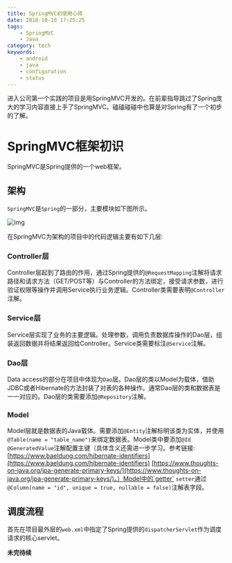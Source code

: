```yaml
---
title: SpringMVC初使用心得
date: 2018-10-10 17:25:25
tags:
    - SpringMVC
    - Java
category: tech
keywords:
    - android
    - java
    - configuration
    - status
---
```


进入公司第一个实践的项目是用SpringMVC开发的。在前辈指导跳过了Spring庞大的学习内容直接上手了SpringMVC。磕磕碰碰中也算是对Spring有了一个初步的了解。

# SpringMVC框架初识

SpringMVC是Spring提供的一个web框架。

## 架构

`SpringMVC`是`Spring`的一部分，主要模块如下图所示。

![img](https://docs.spring.io/spring/docs/3.0.x/spring-framework-reference/html/images/spring-overview.png)

在SpringMVC为架构的项目中的代码逻辑主要有如下几层:

### Controller层

Controller层起到了路由的作用，通过Spring提供的`@RequestMapping`注解将请求路径和请求方法（GET/POST等）与Controller的方法绑定，接受请求参数，进行验证权限等操作并调用Service执行业务逻辑。Controller类需要表明`@Controller`注解。

### Service层

Service层实现了业务的主要逻辑。处理参数，调用负责数据库操作的Dao层，组装返回数据并将结果返回给Controller。Service类需要标注`@Service`注解。

### Dao层

Data access的部分在项目中体现为`Dao`层。Dao层的类以Model为载体，借助JDBC或者Hibernate的方法封装了对表的各种操作。通常Dao层的类和数据表是一一对应的。Dao层的类需要添加`@Repository`注解。

### Model

Model层就是数据表的Java载体。需要添加`@Entity`注解标明该类为实体，并使用`@Table(name = "table_name")`来绑定数据表。Model类中要添加`@Id` `@GeneratedValue`注解配置主键（具体含义还需进一步学习。参考链接:[https://www.baeldung.com/hibernate-identifiers](https://www.baeldung.com/hibernate-identifiers) [https://www.thoughts-on-java.org/jpa-generate-primary-keys/](https://www.thoughts-on-java.org/jpa-generate-primary-keys/)。）Model中的`getter` `setter`通过`@Column(name = "id", unique = true, nullable = false)`注解表字段。

## 调度流程

首先在项目最外层的`web.xml`中指定了Spring提供的`dispatcherServlet`作为调度请求的核心servlet。

__未完待续__
<!--stackedit_data:
eyJoaXN0b3J5IjpbLTEzNTM2NjM3ODEsMTM0OTk5NTc4Nl19
-->